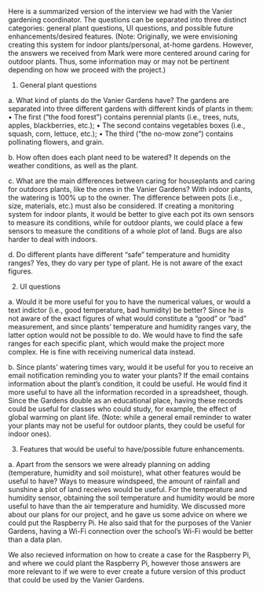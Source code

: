 Here is a summarized version of the interview we had with the Vanier gardening coordinator. The questions can be separated into three distinct categories: general plant questions, UI questions, and possible future enhancements/desired features. (Note: Originally, we were envisioning creating this system for indoor plants/personal, at-home gardens. However, the answers we received from Mark were more centered around caring for outdoor plants. Thus, some information may or may not be pertinent depending on how we proceed with the project.)
1.	General plant questions

a.	What kind of plants do the Vanier Gardens have?
The gardens are separated into three different gardens with different kinds of plants in them:
•	The first (“the food forest”) contains perennial plants (i.e., trees, nuts, apples, blackberries, etc.);
•	The second contains vegetables boxes (i.e., squash, corn, lettuce, etc.);
•	The third (“the no-mow zone”) contains pollinating flowers, and grain.

b.	How often does each plant need to be watered?
It depends on the weather conditions, as well as the plant.

c.	What are the main differences between caring for houseplants and caring for outdoors plants, like the ones in the Vanier Gardens?
With indoor plants, the watering is 100% up to the owner. The difference between pots (i.e., size, materials, etc.) must also be considered. If creating a monitoring system for indoor plants, it would be better to give each pot its own sensors to measure its conditions, while for outdoor plants, we could place a few sensors to measure the conditions of a whole plot of land. Bugs are also harder to deal with indoors.

d.	 Do different plants have different “safe” temperature and humidity ranges?
Yes, they do vary per type of plant. He is not aware of the exact figures.

2.	UI questions

a.	Would it be more useful for you to have the numerical values, or would a text indictor (i.e., good temperature, bad humidity) be better?
Since he is not aware of the exact figures of what would constitute a “good” or “bad” measurement, and since plants’ temperature and humidity ranges vary, the latter option would not be possible to do. We would have to find the safe ranges for each specific plant, which would make the project more complex. He is fine with receiving numerical data instead.

b.	Since plants’ watering times vary, would it be useful for you to receive an email notification reminding you to water your plants?
If the email contains information about the plant’s condition, it could be useful. He would find it more useful to have all the information recorded in a spreadsheet, though. Since the Gardens double as an educational place, having these records could be useful for classes who could study, for example, the effect of global warming on plant life. (Note: while a general email reminder to water your plants may not be useful for outdoor plants, they could be useful for indoor ones).

3.	Features that would be useful to have/possible future enhancements.

a.	Apart from the sensors we were already planning on adding (temperature, humidity and soil moisture), what other features would be useful to have?
Ways to measure windspeed, the amount of rainfall and sunshine a plot of land receives would be useful. For the temperature and humidity sensor, obtaining the soil temperature and humidity would be more useful to have than the air temperature and humidity.
We discussed more about our plans for our project, and he gave us some advice on where we could put the Raspberry Pi. He also said that for the purposes of the Vanier Gardens, having a Wi-Fi connection over the school’s Wi-Fi would be better than a data plan.

We also recieved information on how to create a case for the Raspberry Pi, and where we could plant the Raspberry Pi, however those answers are more relevant to if we were to ever create a future version of this product that could be used by the Vanier Gardens.
   
